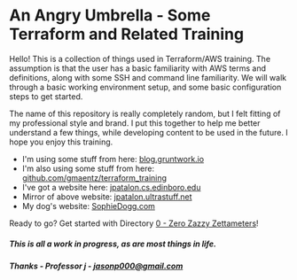 # An Angry Umbrella - Some Terraform and Related Training

Hello!  This is a collection of things used in Terraform/AWS training.  The assumption is that the user has a basic familiarity with AWS terms and definitions, along with some SSH and command line familiarity.  We will walk through a basic working environment setup, and some basic configuration steps to get started.

The name of this repository is really completely random, but I felt fitting of my professional style and brand.  I put this together to help me better understand a few things, while developing content to be used in the future.  I hope you enjoy this training.

- I'm using some stuff from here: [blog.gruntwork.io](https://blog.gruntwork.io/)
- I'm also using some stuff from here: [github.com/gmaentz/terraform_training](https://github.com/gmaentz/terraform_training/)
- I've got a website here: [jpatalon.cs.edinboro.edu](http://jpatalon.cs.edinboro.edu)
- Mirror of above website: [jpatalon.ultrastuff.net](http://jpatalon.ultrastuff.net)
- My dog's website: [SophieDogg.com](http://sophiedogg.com)

Ready to go?  Get started with Directory [0 - Zero Zazzy Zettameters](./0-zero-zazzy-zettameters)!

##### This is all a work in progress, as are most things in life.

##### Thanks - Professor j - jasonp000@gmail.com